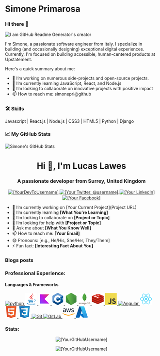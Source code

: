 # Simone Primarosa

### Hi there 👋

![I am GitHub Readme Generator's creator](https://i.imgur.com/I6dY5wd.png)

I'm Simone, a passionate software engineer from Italy. I specialize in building (and occasionally designing) exceptional digital experiences. Currently, I'm focused on building accessible, human-centered products at Upstatement.

Here's a quick summary about me:

- 🔭 I’m working on numerous side-projects and open-source projects.
- 🌱 I’m currently learning JavaScript, React, and Node.js
- 👯 I’m looking to collaborate on innovative projects with positive impact
- 📫 How to reach me: simonepri@github

### 🛠 Skills

Javascript | React.js | Node.js | CSS3 | HTML5 | Python | Django

### 📈 My GitHub Stats

![Simone's GitHub Stats](https://github-readme-stats.vercel.app/api?username=lucaslawes&theme=vue&show_icons=true)


<h1 align="center">Hi 👋, I'm Lucas Lawes</h1>
<h3 align="center">A passionate developer from Surrey, United Kingdom</h3>

<p align="center">
<a href="https://dev.to/[YourDevToUsername]">
  <img align="center" src="https://d2fltix0v2e0sb.cloudfront.net/dev-badge.svg" alt="[YourDevToUsername]" height="30" width="30" />
</a>
<a href="[Your Twitter URL]">
  <img align="center" src="https://edent.github.io/SuperTinyIcons/images/svg/twitter.svg" alt="[Your Twitter: @username]" height="30" width="30" />
</a>
<a href="[Your LinkedIn URL]">
  <img align="center" src="https://edent.github.io/SuperTinyIcons/images/svg/linkedin.svg" alt="[Your LinkedIn]" height="30" width="30" />
</a>
<a href="[Your Facebook URL]">
  <img align="center" src="https://edent.github.io/SuperTinyIcons/images/svg/facebook.svg" alt="[Your Facebook]" height="30" width="30" />
</a>
</p>

- 🔭 I’m currently working on [Your Current Project](Project URL)
- 🌱 I’m currently learning **[What You're Learning]**
- 👯 I’m looking to collaborate on **[Project or Topic]**
- 🤝 I’m looking for help with **[Project or Topic]**
- 💬 Ask me about **[What You Know Well]**
- 📫 How to reach me: **[Your Email]**
- 😄 Pronouns: [e.g., He/His, She/Her, They/Them]
- ⚡ Fun fact: **[Interesting Fact About You]**

### Blogs posts
<!-- BLOG-POST-LIST:START -->
<!-- BLOG-POST-LIST:END -->

### Professional Experience:
#### Languages & Frameworks
<p align="left">
  <!-- Python -->
  <a href="https://www.python.org" target="_blank"> 
    <img src="https://camo.githubusercontent.com/f868cfc247c049ab19cc515d7bafd5ad0986d7a04ee83d177c4ffed5c7c11fed/68747470733a2f2f696d672e736869656c64732e696f2f62616467652f2d507974686f6e2d79656c6c6f773f7374796c653d666c6174266c6f676f3d707974686f6e266c696e6b3d68747470733a2f2f6769746875622e636f6d2f6775737461766f7a6170617461" alt="python"/> 
  </a>
  <!-- Java -->
  <a href="https://www.oracle.com/java/" target="_blank"> 
    <img src="https://raw.githubusercontent.com/devicons/devicon/master/icons/java/java-original.svg" alt="java" width="40" height="40"/> 
  </a>
  <!-- Kotlin -->
  <a href="https://kotlinlang.org" target="_blank"> 
    <img src="https://raw.githubusercontent.com/devicons/devicon/master/icons/kotlin/kotlin-original.svg" alt="kotlin" width="40" height="40"/> 
  </a>
  <!-- C++ -->
  <a href="https://www.cplusplus.com/" target="_blank"> 
    <img src="https://raw.githubusercontent.com/devicons/devicon/master/icons/cplusplus/cplusplus-original.svg" alt="cplusplus" width="40" height="40"/> 
  </a>
  <!-- Node.js -->
  <a href="https://nodejs.org" target="_blank">
    <img src="https://raw.githubusercontent.com/devicons/devicon/master/icons/nodejs/nodejs-original.svg" alt="Node.js" width="40" height="40"/>
  </a>
  <!-- MongoDB -->
  <a href="https://mongodb.com" target="_blank">
    <img src="https://raw.githubusercontent.com/devicons/devicon/master/icons/mongodb/mongodb-original-wordmark.svg" alt="MongoDB" width="40" height="40"/>
  </a>
  <!-- Redis -->
  <a href="https://redis.io" target="_blank">
    <img src="https://raw.githubusercontent.com/devicons/devicon/master/icons/redis/redis-original.svg" alt="Redis" width="40" height="40"/>
  </a>
  <!-- JavaScript -->
  <a href="https://developer.mozilla.org/en-US/docs/Web/JavaScript" target="_blank">
    <img src="https://raw.githubusercontent.com/devicons/devicon/master/icons/javascript/javascript-original.svg" alt="JavaScript" width="40" height="40"/>
  </a>
  <!-- Angular -->
  <a href="https://angular.io" target="_blank">
    <img src="https://angular.io/assets/images/logos/angular/angular.svg" alt="Angular" width="40" height="40"/>
  </a>
  <!-- React -->
  <a href="https://reactjs.org" target="_blank">
    <img src="https://raw.githubusercontent.com/devicons/devicon/master/icons/react/react-original.svg" alt="React" width="40" height="40"/>
  </a>
  <!-- HTML5 -->
  <a href="https://www.w3.org/html/" target="_blank">
    <img src="https://raw.githubusercontent.com/devicons/devicon/master/icons/html5/html5-original.svg" alt="HTML5" width="40" height="40"/>
  </a>
  <!-- CSS3 -->
  <a href="https://www.w3.org/Style/CSS/Overview.en.html" target="_blank">
    <img src="https://raw.githubusercontent.com/devicons/devicon/master/icons/css3/css3-original.svg" alt="CSS3" width="40" height="40"/>
  </a>
  <!-- Git -->
  <a href="https://git-scm.com/" target="_blank">
    <img src="https://www.vectorlogo.zone/logos/git-scm/git-scm-icon.svg" alt="Git" width="40" height="40"/>
  </a>
  <!-- GitLab -->
  <a href="https://gitlab.com/" target="_blank">
    <img src="https://www.vectorlogo.zone/logos/gitlab/gitlab-icon.svg" alt="GitLab" width="40" height="40"/>
  </a>
  <!-- AWS -->
  <a href="https://aws.amazon.com" target="_blank">
    <img src="https://raw.githubusercontent.com/devicons/devicon/master/icons/amazonwebservices/amazonwebservices-original-wordmark.svg" alt="AWS" width="40" height="40"/>
  </a>
  <!-- Azure -->
  <a href="https://azure.microsoft.com" target="_blank">
    <img src="https://raw.githubusercontent.com/devicons/devicon/master/icons/azure/azure-original.svg" alt="Azure" width="40" height="40"/>
  </a>
</p>

### Stats:
<p align="center">
  <img src="https://github-readme-stats.vercel.app/api?username=[YourGitHubUsername]&show_icons=true" alt="[YourGitHubUsername]" />
</p>

<p align="center">
  <img src="https://github-readme-stats.vercel.app/api/top-langs/?username=[YourGitHubUsername]&layout=compact" alt="[YourGitHubUsername]" />
</p>

<!---
[YourGitHubUsername]/[YourGitHubUsername] is a ✨ special ✨ repository because its `README.md` (this file) appears on your GitHub profile.
You can click the Preview link to take a look at your changes.
--->


